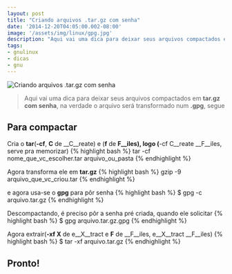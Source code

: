 ```yaml
---
layout: post
title: "Criando arquivos .tar.gz com senha"
date: '2014-12-20T04:05:00.002-08:00'
image: '/assets/img/linux/gpg.jpg'
description: "Aqui vai uma dica para deixar seus arquivos compactados em tar.gz com senha, na verdade o arquivo será transformado num .gpg"
tags:
- gnulinux
- dicas
- gnu
---
```

![Criando arquivos .tar.gz com senha](/assets/img/linux/gpg.jpg "Criando arquivos .tar.gz com senha")

> Aqui vai uma dica para deixar seus arquivos compactados em __tar.gz com senha__, na verdade o arquivo será transformado num __.gpg__, segue

## Para compactar
Cria o __tar__(__-cf__, __C__ de __C__reate) e (__f__ de __F__iles), logo (__-cf C__reate __F__iles, serve pra memorizar)
{% highlight bash %}
tar -cf nome_que_vc_escolher.tar arquivo_ou_pasta
{% endhighlight %}

Agora transforma ele em __tar.gz__
{% highlight bash %}
gzip -9 arquivo_que_vc_criou.tar
{% endhighlight %}

e agora usa-se o __gpg__ para pôr senha
{% highlight bash %}
$ gpg -c arquivo.tar.gz
{% endhighlight %}

Descompactando, é preciso pôr a senha pré criada, quando ele solicitar
{% highlight bash %}
$ gpg arquivo.tar.gz.gpg
{% endhighlight %}

Agora extrair(__-xf X__ de e__X__tract e __F__ de __F__iles, e__X__tract __F__iles)
{% highlight bash %}
$ tar -xf arquivo.tar.gz
{% endhighlight %}

## Pronto!

<script async src="https://pagead2.googlesyndication.com/pagead/js/adsbygoogle.js"></script>

<!-- Informat -->
<ins class="adsbygoogle"
 style="display:block"
 data-ad-client="ca-pub-2838251107855362"
 data-ad-slot="2327980059"
 data-ad-format="auto"
 data-full-width-responsive="true"></ins>

<script>
(adsbygoogle = window.adsbygoogle || []).push({});
</script>



